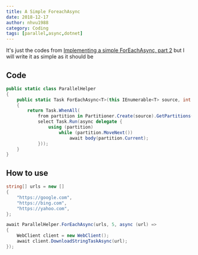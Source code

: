 ```yaml
---
title: A Simple ForeachAsync
date: 2018-12-17
author: nhvu1988
category: Coding
tags: [parallel,async,dotnet]
---
```


It's just the codes from [Implementing a simple ForEachAsync, part 2](https://blogs.msdn.microsoft.com/pfxteam/2012/03/05/implementing-a-simple-foreachasync-part-2/) but I will write it as simple as it should be

## Code

```csharp
public static class ParallelHelper
{
    public static Task ForEachAsync<T>(this IEnumerable<T> source, int maxConcurrent, Func<T, Task> body)
    {
        return Task.WhenAll(
            from partition in Partitioner.Create(source).GetPartitions(maxConcurrent)
            select Task.Run(async delegate {
                using (partition)
                    while (partition.MoveNext())
                        await body(partition.Current);
            }));
    }
}
```

## How to use

```csharp
string[] urls = new []
{
    "https://google.com",
    "https://bing.com",
    "https://yahoo.com",
};

await ParallelHelper.ForEachAsync(urls, 5, async (url) =>
{
    WebClient client = new WebClient();
    await client.DownloadStringTaskAsync(url);
});
```